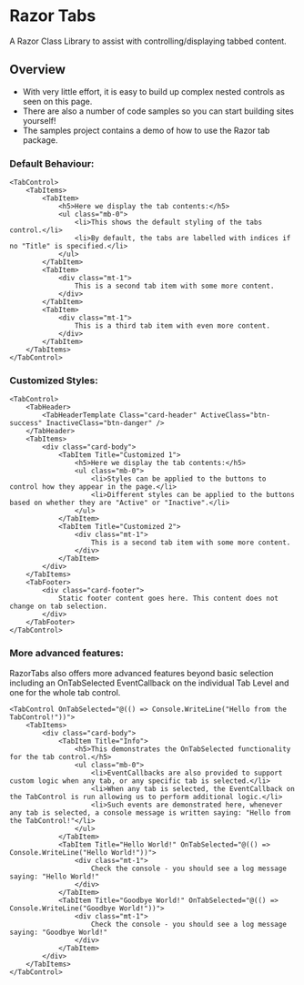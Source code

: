 # Razor Tabs
A Razor Class Library to assist with controlling/displaying tabbed content.

## Overview
* With very little effort, it is easy to build up complex nested controls as seen on this page.
* There are also a number of code samples so you can start building sites yourself!
* The samples project contains a demo of how to use the Razor tab package.


### Default Behaviour:
```
<TabControl>
	<TabItems>
		<TabItem>
			<h5>Here we display the tab contents:</h5>
			<ul class="mb-0">
				<li>This shows the default styling of the tabs control.</li>
				<li>By default, the tabs are labelled with indices if no "Title" is specified.</li>
			</ul>
		</TabItem>
		<TabItem>
			<div class="mt-1">
				This is a second tab item with some more content.
			</div>
		</TabItem>
		<TabItem>
			<div class="mt-1">
				This is a third tab item with even more content.
			</div>
		</TabItem>
	</TabItems>
</TabControl>
```

### Customized Styles:
```
<TabControl>
	<TabHeader>
		<TabHeaderTemplate Class="card-header" ActiveClass="btn-success" InactiveClass="btn-danger" />
	</TabHeader>
	<TabItems>
		<div class="card-body">
			<TabItem Title="Customized 1">
				<h5>Here we display the tab contents:</h5>
				<ul class="mb-0">
					<li>Styles can be applied to the buttons to control how they appear in the page.</li>
					<li>Different styles can be applied to the buttons based on whether they are "Active" or "Inactive".</li>
				</ul>
			</TabItem>
			<TabItem Title="Customized 2">
				<div class="mt-1">
					This is a second tab item with some more content.
				</div>
			</TabItem>
		</div>
	</TabItems>
	<TabFooter>
		<div class="card-footer">
			Static footer content goes here. This content does not change on tab selection.
		</div>
	</TabFooter>
</TabControl>
```

### More advanced features:
RazorTabs also offers more advanced features beyond basic selection including an OnTabSelected EventCallback on the individual Tab Level and one for the whole tab control.
```
<TabControl OnTabSelected="@(() => Console.WriteLine("Hello from the TabControl!"))">
	<TabItems>
		<div class="card-body">
			<TabItem Title="Info">
				<h5>This demonstrates the OnTabSelected functionality for the tab control.</h5>
				<ul class="mb-0">
					<li>EventCallbacks are also provided to support custom logic when any tab, or any specific tab is selected.</li>
					<li>When any tab is selected, the EventCallback on the TabControl is run allowing us to perform additional logic.</li>
					<li>Such events are demonstrated here, whenever any tab is selected, a console message is written saying: "Hello from the TabControl!"</li>
				</ul>
			</TabItem>
			<TabItem Title="Hello World!" OnTabSelected="@(() => Console.WriteLine("Hello World!"))">
				<div class="mt-1">
					Check the console - you should see a log message saying: "Hello World!"
				</div>
			</TabItem>
			<TabItem Title="Goodbye World!" OnTabSelected="@(() => Console.WriteLine("Goodbye World!"))">
				<div class="mt-1">
					Check the console - you should see a log message saying: "Goodbye World!"
				</div>
			</TabItem>
		</div>
	</TabItems>
</TabControl>
```